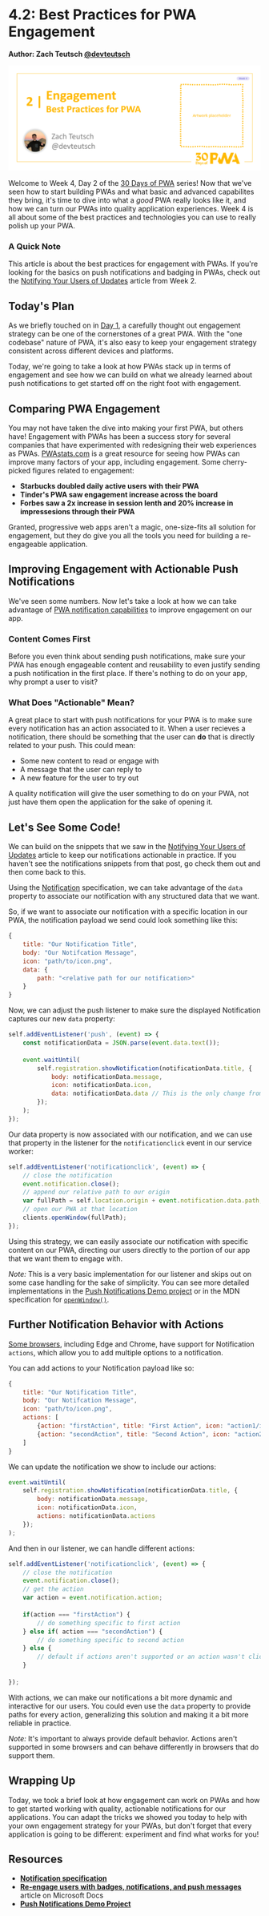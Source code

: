 # 4.2: Best Practices for PWA Engagement

**Author: Zach Teutsch [@devteutsch](https://twitter.com/devteutsch)**

![Placeholder Banner Only. Replace when final assets ready.](_media/day2.png)

Welcome to Week 4, Day 2 of the [30 Days of PWA](https://aka.ms/learn-pwa/30Days-blog) series! Now that we've seen how to start building PWAs and what basic and advanced capabilites they bring, it's time to dive into what a _good_ PWA really looks like it, and how we can turn our PWAs into quality application experiences. Week 4 is all about some of the best practices and technologies you can use to really polish up your PWA.

### A Quick Note
This article is about the best practices for engagement with PWAs. If you're looking for the basics on push notifications and badging in PWAs, check out the [Notifying Your Users of Updates](../advanced-capabilities/07.md) article from Week 2.

## Today's Plan
As we briefly touched on in [Day 1](01.md), a carefully thought out engagement strategy can be one of the cornerstones of a great PWA. With the "one codebase" nature of PWA, it's also easy to keep your engagement strategy consistent across different devices and platforms. 

Today, we're going to take a look at how PWAs stack up in terms of engagement and see how we can build on what we already learned about push notifications to get started off on the right foot with engagement.

## Comparing PWA Engagement
You may not have taken the dive into making your first PWA, but others have! Engagement with PWAs has been a success story for several companies that have experimented with redesigning their web experiences as PWAs. [PWAstats.com](https://www.pwastats.com/) is a great resource for seeing how PWAs can improve many factors of your app, including engagement. Some cherry-picked figures related to engagement:

* **Starbucks doubled daily active users with their PWA**
* **Tinder's PWA saw engagement increase across the board**
* **Forbes saw a 2x increase in session lenth and 20% increase in impressesions through their PWA**

Granted, progressive web apps aren't a magic, one-size-fits all solution for engagement, but they do give you all the tools you need for building a re-engageable application.


## Improving Engagement with Actionable Push Notifications
We've seen some numbers. Now let's take a look at how we can take advantage of [PWA notification capabilities](https://docs.microsoft.com/en-us/microsoft-edge/progressive-web-apps-chromium/how-to/notifications-badges) to improve engagement on our app.

### Content Comes First
Before you even think about sending push notifications, make sure your PWA has enough engageable content and reusability to even justify sending a push notification in the first place. If there's nothing to do on your app, why prompt a user to visit?

### What Does "Actionable" Mean?
A great place to start with push notifications for your PWA is to make sure every notification has an action associated to it. When a user recieves a notification, there should be something that the user can **do** that is directly related to your push. This could mean:

* Some new content to read or engage with
* A message that the user can reply to
* A new feature for the user to try out

A quality notification will give the user something to do on your PWA, not just have them open the application for the sake of opening it.

## Let's See Some Code!

We can build on the snippets that we saw in the [Notifying Your Users of Updates](../advanced-capabilities/07.md) article to keep our notifications actionable in practice. If you haven't see the notifications snippets from that post, go check them out and then come back to this.

Using the [Notification](https://developer.mozilla.org/en-US/docs/Web/API/Notification/Notification) specification, we can take advantage of the `data` property to associate our notification with any structured data that we want.

So, if we want to associate our notification with a specific location in our PWA, the notification payload we send could look something like this:

```javascript
{
    title: "Our Notification Title",
    body: "Our Notifcation Message",
    icon: "path/to/icon.png",
    data: {
        path: "<relative path for our notification>"
    }
}
```

Now, we can adjust the push listener to make sure the displayed Notification captures our new `data` property:

```javascript
self.addEventListener('push', (event) => {
    const notificationData = JSON.parse(event.data.text());

    event.waitUntil(
        self.registration.showNotification(notificationData.title, {
            body: notificationData.message,
            icon: notificationData.icon,
            data: notificationData.data // This is the only change from week 2
        });
    );
});
```

Our data property is now associated with our notification, and we can use that property in the listener for the `notificationclick` event in our service worker:

```javascript
self.addEventListener('notificationclick', (event) => {
    // close the notification
    event.notification.close(); 
    // append our relative path to our origin
    var fullPath = self.location.origin + event.notification.data.path; 
    // open our PWA at that location
    clients.openWindow(fullPath); 
});
```

Using this strategy, we can easily associate our notification with specific content on our PWA, directing our users directly to the portion of our app that we want them to engage with.

_Note:_ This is a very basic implementation for our listener and skips out on some case handling for the sake of simplicity. You can see more detailed implementations in the [Push Notifications Demo project](https://github.com/MicrosoftEdge/pushnotifications-demo) or in the MDN specification for [`openWindow()`](https://developer.mozilla.org/en-US/docs/Web/API/Clients/openWindow).

## Further Notification Behavior with Actions

[Some browsers](https://developer.mozilla.org/en-US/docs/Web/API/notification/actions#browser_compatibility), including Edge and Chrome, have support for Notification `actions`, which allow you to add multiple options to a notification.

You can add actions to your Notification payload like so:
```javascript
{
    title: "Our Notification Title",
    body: "Our Notifcation Message",
    icon: "path/to/icon.png",
    actions: [
        {action: "firstAction", title: "First Action", icon: "action1/icon.png"},
        {action: "secondAction", title: "Second Action", icon: "action2/icon.png"}
    ]
}
```

We can update the notification we show to include our actions: 

```javascript
event.waitUntil(
    self.registration.showNotification(notificationData.title, {
        body: notificationData.message,
        icon: notificationData.icon,
        actions: notificationData.actions
    });
);
```

And then in our listener, we can handle different actions:

```javascript
self.addEventListener('notificationclick', (event) => {
    // close the notification
    event.notification.close(); 
    // get the action
    var action = event.notification.action;

    if(action === "firstAction") {
        // do something specific to first action
    } else if( action === "secondAction") {
        // do something specific to second action
    } else {
        // default if actions aren't supported or an action wasn't clicked
    }
    
});
```

With actions, we can make our notifications a bit more dynamic and interactive for our users. You could even use the `data` property to provide paths for every action, generalizing this solution and making it a bit more reliable in practice.

_Note:_ It's important to always provide default behavior. Actions aren't supported in some browsers and can behave differently in browsers that do support them.

## Wrapping Up
Today, we took a brief look at how engagement can work on PWAs and how to get started working with quality, actionable notifications for our applications. You can adapt the tricks we showed you today to help with your own engagement strategy for your PWAs, but don't forget that every application is going to be different: experiment and find what works for you!

## Resources
* [**Notification specification**](https://developer.mozilla.org/en-US/docs/Web/API/Notification/Notification)
* [**Re-engage users with badges, notifications, and push messages**](https://docs.microsoft.com/en-us/microsoft-edge/progressive-web-apps-chromium/how-to/notifications-badges) article on Microsoft Docs
* [**Push Notifications Demo Project**](https://github.com/MicrosoftEdge/pushnotifications-demo)
